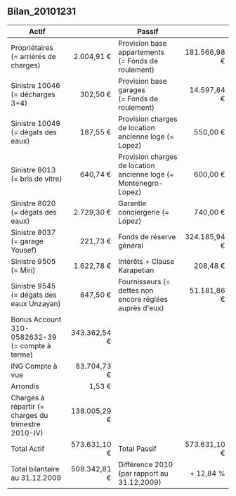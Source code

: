 <link rel="stylesheet" href="normal4.css">

## Bilan_20101231

| Actif | &nbsp; | Passif | &nbsp; |
| --- | ---: | --- | ---:|
| Propriétaires<br>(= arriérés de charges) | 2.004,91 € | Provision base appartements<br>(= Fonds de roulement) | 181.566,98 € |
| Sinistre 10046 (= décharges 3+4) | 302,50 € | Provision base garages<br>(= Fonds de roulement) | 14.597,84 € |
| Sinistre 10049 (= dégats des eaux) | 187,55 € | Provision charges de location ancienne loge (= Lopez) | 550,00 €
Sinistre 8013 (= bris de vitre) | 640,74 € | Provision charges de location ancienne loge (= Montenegro-Lopez) | 600,00 €
Sinistre 8020 (= dégats des eaux) | 2.729,30 € | Garantie conciergerie (= Lopez) | 740,00 €
Sinistre 8037 (= garage Yousef) | 221,73 € | Fonds de réserve général | 324.185,94 €
Sinistre 9505 (= Miri) | 1.622,78 € | Intérêts + Clause Karapetian | 208,48 €
Sinistre 9545 (= dégats des eaux Unzayan) | 847,50 € | Fournisseurs (= dettes non encore réglées auprès d'eux) | 51.181,86 €
Bonus Account 310-0582632-39 (= compte à terme) | 343.362,54 € |   |  
ING Compte à vue | 83.704,73 € |   |  
Arrondis | 1,53 € |   |  
Charges à répartir (= charges du trimestre 2010-IV) | 138.005,29 € |   |  
Total Actif | 573.631,10 € | Total Passif | 573.631,10 €
Total bilantaire au 31.12.2009 | 508.342,81 € | Différence 2010 (par rapport au 31.12.2009) | + 12,84 %
